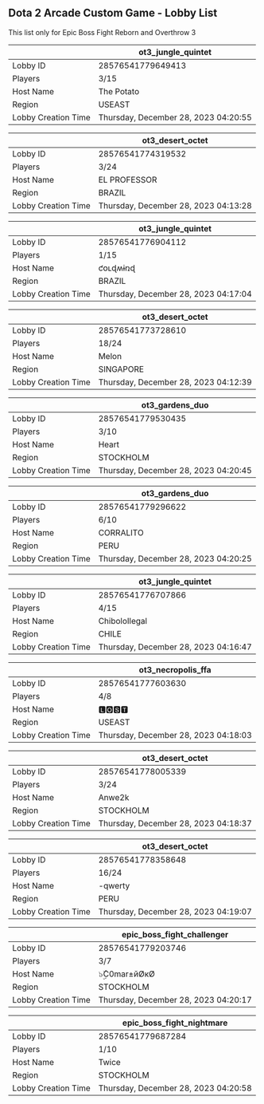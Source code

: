 ## Dota 2 Arcade Custom Game - Lobby List

This list only for Epic Boss Fight Reborn and Overthrow 3

|  | ot3_jungle_quintet |
| ------ | ------ |
| Lobby ID | 28576541779649413 |
| Players | 3/15 |
| Host Name | The Potato |
| Region | USEAST |
| Lobby Creation Time | Thursday, December 28, 2023 04:20:55 |


|  | ot3_desert_octet |
| ------ | ------ |
| Lobby ID | 28576541774319532 |
| Players | 3/24 |
| Host Name | EL PROFESSOR |
| Region | BRAZIL |
| Lobby Creation Time | Thursday, December 28, 2023 04:13:28 |


|  | ot3_jungle_quintet |
| ------ | ------ |
| Lobby ID | 28576541776904112 |
| Players | 1/15 |
| Host Name | ƈօʟɖʍɨռɖ |
| Region | BRAZIL |
| Lobby Creation Time | Thursday, December 28, 2023 04:17:04 |


|  | ot3_desert_octet |
| ------ | ------ |
| Lobby ID | 28576541773728610 |
| Players | 18/24 |
| Host Name | Melon |
| Region | SINGAPORE |
| Lobby Creation Time | Thursday, December 28, 2023 04:12:39 |


|  | ot3_gardens_duo |
| ------ | ------ |
| Lobby ID | 28576541779530435 |
| Players | 3/10 |
| Host Name | Heart |
| Region | STOCKHOLM |
| Lobby Creation Time | Thursday, December 28, 2023 04:20:45 |


|  | ot3_gardens_duo |
| ------ | ------ |
| Lobby ID | 28576541779296622 |
| Players | 6/10 |
| Host Name | CORRALITO |
| Region | PERU |
| Lobby Creation Time | Thursday, December 28, 2023 04:20:25 |


|  | ot3_jungle_quintet |
| ------ | ------ |
| Lobby ID | 28576541776707866 |
| Players | 4/15 |
| Host Name | ChiboloIlegal |
| Region | CHILE |
| Lobby Creation Time | Thursday, December 28, 2023 04:16:47 |


|  | ot3_necropolis_ffa |
| ------ | ------ |
| Lobby ID | 28576541777603630 |
| Players | 4/8 |
| Host Name | 🅻🅾󠁳⁧⁧🆂🆃 |
| Region | USEAST |
| Lobby Creation Time | Thursday, December 28, 2023 04:18:03 |


|  | ot3_desert_octet |
| ------ | ------ |
| Lobby ID | 28576541778005339 |
| Players | 3/24 |
| Host Name | Anwe2k |
| Region | STOCKHOLM |
| Lobby Creation Time | Thursday, December 28, 2023 04:18:37 |


|  | ot3_desert_octet |
| ------ | ------ |
| Lobby ID | 28576541778358648 |
| Players | 16/24 |
| Host Name | -qwerty |
| Region | PERU |
| Lobby Creation Time | Thursday, December 28, 2023 04:19:07 |


|  | epic_boss_fight_challenger |
| ------ | ------ |
| Lobby ID | 28576541779203746 |
| Players | 3/7 |
| Host Name | ๖ۣۜC0mar±йØкØ |
| Region | STOCKHOLM |
| Lobby Creation Time | Thursday, December 28, 2023 04:20:17 |


|  | epic_boss_fight_nightmare |
| ------ | ------ |
| Lobby ID | 28576541779687284 |
| Players | 1/10 |
| Host Name | Twice |
| Region | STOCKHOLM |
| Lobby Creation Time | Thursday, December 28, 2023 04:20:58 |



